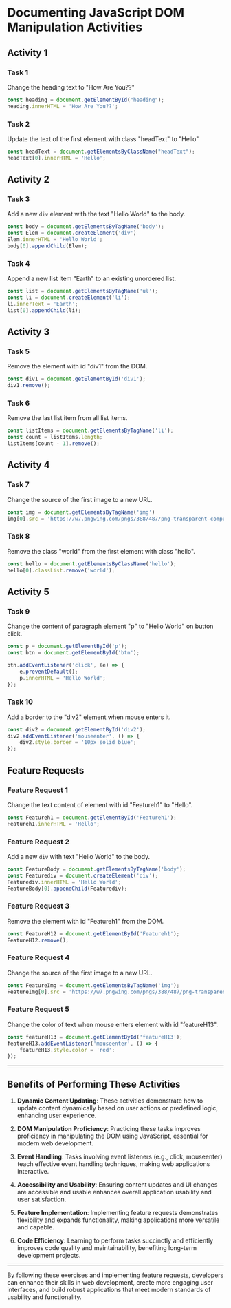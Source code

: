 # Documenting JavaScript DOM Manipulation Activities

## Activity 1

### Task 1
Change the heading text to "How Are You??"
```javascript
const heading = document.getElementById("heading");
heading.innerHTML = 'How Are You??';
```

### Task 2
Update the text of the first element with class "headText" to "Hello"
```javascript
const headText = document.getElementsByClassName("headText");
headText[0].innerHTML = 'Hello';
```

## Activity 2

### Task 3
Add a new `div` element with the text "Hello World" to the body.
```javascript
const body = document.getElementsByTagName('body');
const Elem = document.createElement('div')
Elem.innerHTML = 'Hello World';
body[0].appendChild(Elem);
```

### Task 4
Append a new list item "Earth" to an existing unordered list.
```javascript
const list = document.getElementsByTagName('ul');
const li = document.createElement('li');
li.innerText = 'Earth';
list[0].appendChild(li);
```

## Activity 3

### Task 5
Remove the element with id "div1" from the DOM.
```javascript
const div1 = document.getElementById('div1');
div1.remove();
```

### Task 6
Remove the last list item from all list items.
```javascript
const listItems = document.getElementsByTagName('li');
const count = listItems.length;
listItems[count - 1].remove();
```

## Activity 4

### Task 7
Change the source of the first image to a new URL.
```javascript
const img = document.getElementsByTagName('img')
img[0].src = 'https://w7.pngwing.com/pngs/388/487/png-transparent-computer-icons-graphy-img-landscape-graphy-icon-miscellaneous-angle-text-thumbnail.png';
```

### Task 8
Remove the class "world" from the first element with class "hello".
```javascript
const hello = document.getElementsByClassName('hello');
hello[0].classList.remove('world');
```

## Activity 5

### Task 9
Change the content of paragraph element "p" to "Hello World" on button click.
```javascript
const p = document.getElementById('p');
const btn = document.getElementById('btn');

btn.addEventListener('click', (e) => {
    e.preventDefault();
    p.innerHTML = 'Hello World';
});
```

### Task 10
Add a border to the "div2" element when mouse enters it.
```javascript
const div2 = document.getElementById('div2');
div2.addEventListener('mouseenter', () => {
    div2.style.border = '10px solid blue';
});
```

## Feature Requests

### Feature Request 1
Change the text content of element with id "Featureh1" to "Hello".
```javascript
const Featureh1 = document.getElementById('Featureh1');
Featureh1.innerHTML = 'Hello';
```

### Feature Request 2
Add a new `div` with text "Hello World" to the body.
```javascript
const FeatureBody = document.getElementsByTagName('body');
const Featurediv = document.createElement('div');
Featurediv.innerHTML = 'Hello World';
FeatureBody[0].appendChild(Featurediv);
```

### Feature Request 3
Remove the element with id "Featureh1" from the DOM.
```javascript
const FeatureH12 = document.getElementById('Featureh1');
FeatureH12.remove();
```

### Feature Request 4
Change the source of the first image to a new URL.
```javascript
const FeatureImg = document.getElementsByTagName('img');
FeatureImg[0].src = 'https://w7.pngwing.com/pngs/388/487/png-transparent-computer-icons-graphy-img-landscape-graphy-icon-miscellaneous-angle-text-thumbnail.png';
```

### Feature Request 5
Change the color of text when mouse enters element with id "featureH13".
```javascript
const featureH13 = document.getElementById('featureH13');
featureH13.addEventListener('mouseenter', () => {
    featureH13.style.color = 'red';
});
```

---

## Benefits of Performing These Activities

1. **Dynamic Content Updating**: These activities demonstrate how to update content dynamically based on user actions or predefined logic, enhancing user experience.
   
2. **DOM Manipulation Proficiency**: Practicing these tasks improves proficiency in manipulating the DOM using JavaScript, essential for modern web development.

3. **Event Handling**: Tasks involving event listeners (e.g., click, mouseenter) teach effective event handling techniques, making web applications interactive.

4. **Accessibility and Usability**: Ensuring content updates and UI changes are accessible and usable enhances overall application usability and user satisfaction.

5. **Feature Implementation**: Implementing feature requests demonstrates flexibility and expands functionality, making applications more versatile and capable.

6. **Code Efficiency**: Learning to perform tasks succinctly and efficiently improves code quality and maintainability, benefiting long-term development projects.

---

By following these exercises and implementing feature requests, developers can enhance their skills in web development, create more engaging user interfaces, and build robust applications that meet modern standards of usability and functionality.
